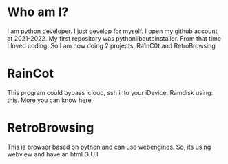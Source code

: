 # Who am I?
I am python developer. I just develop for myself. I open my github account at 2021-2022. My first repository was pythonlibautoinstaller. From that time I loved coding. So I am now doing 2 projects. Ra1nC0t and RetroBrowsing
# RainCot
This program could bypass icloud, ssh into your iDevice. Ramdisk using: [this](https://github.com/verygenericname/SSHRD_Script). More you can know [here](https://www.github.com/z3ven/ra1nc0t)
# RetroBrowsing
This is browser based on python and can use webengines. So, its using webview and have an html G.U.I
